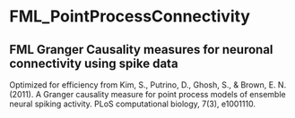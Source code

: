 # FML_PointProcessConnectivity

## FML Granger Causality measures for neuronal connectivity using spike data

Optimized for efficiency from Kim, S., Putrino, D., Ghosh, S., & Brown, E. N. (2011). A Granger causality measure for point process models of ensemble neural spiking activity. PLoS computational biology, 7(3), e1001110.

